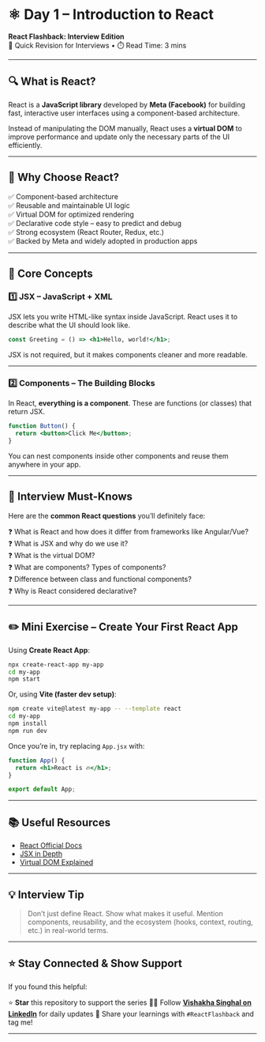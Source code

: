 # ⚛️ Day 1 – Introduction to React  
**React Flashback: Interview Edition**  
🔁 Quick Revision for Interviews • ⏱️ Read Time: 3 mins

---

## 🔍 What is React?

React is a **JavaScript library** developed by **Meta (Facebook)** for building fast, interactive user interfaces using a component-based architecture.

Instead of manipulating the DOM manually, React uses a **virtual DOM** to improve performance and update only the necessary parts of the UI efficiently.

---

## 🚀 Why Choose React?

✅ Component-based architecture  
✅ Reusable and maintainable UI logic  
✅ Virtual DOM for optimized rendering  
✅ Declarative code style – easy to predict and debug  
✅ Strong ecosystem (React Router, Redux, etc.)  
✅ Backed by Meta and widely adopted in production apps  

---

## 🚀 Core Concepts

### 1️⃣ JSX – JavaScript + XML  
JSX lets you write HTML-like syntax inside JavaScript. React uses it to describe what the UI should look like.

```jsx
const Greeting = () => <h1>Hello, world!</h1>;
````

JSX is not required, but it makes components cleaner and more readable.

---

### 2️⃣ Components – The Building Blocks

In React, **everything is a component**. These are functions (or classes) that return JSX.

```jsx
function Button() {
  return <button>Click Me</button>;
}
```

You can nest components inside other components and reuse them anywhere in your app.

---

## 🎯 Interview Must-Knows

Here are the **common React questions** you’ll definitely face:

❓ What is React and how does it differ from frameworks like Angular/Vue?  
❓ What is JSX and why do we use it?  
❓ What is the virtual DOM?  
❓ What are components? Types of components?  
❓ Difference between class and functional components?  
❓ Why is React considered declarative?  

---

## ✏️ Mini Exercise – Create Your First React App

Using **Create React App**:

```bash
npx create-react-app my-app
cd my-app
npm start
```

Or, using **Vite (faster dev setup)**:

```bash
npm create vite@latest my-app -- --template react
cd my-app
npm install
npm run dev
```

Once you’re in, try replacing `App.jsx` with:

```jsx
function App() {
  return <h1>React is 🔥</h1>;
}

export default App;
```

---

## 📚 Useful Resources

* [React Official Docs](https://react.dev)
* [JSX in Depth](https://react.dev/learn/writing-markup-with-jsx)
* [Virtual DOM Explained](https://www.freecodecamp.org/news/virtual-dom-explained/)

---

## 💡 Interview Tip

> Don’t just define React. Show what makes it useful.
> Mention components, reusability, and the ecosystem (hooks, context, routing, etc.) in real-world terms.

---

## ⭐ Stay Connected & Show Support

If you found this helpful:

⭐ **Star** this repository to support the series
👩‍💻 Follow **[Vishakha Singhal on LinkedIn](https://www.linkedin.com/in/vishakha-singhal-18983b1bb/)** for daily updates
🧵 Share your learnings with `#ReactFlashback` and tag me!

---